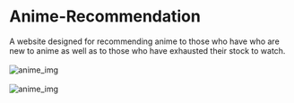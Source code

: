 # Anime-Recommendation
A website designed for recommending anime to those who have who are new to anime as well as to those who have exhausted their stock to watch.
<br>
<br>
<img src="https://imgur.com/WZ7HU1S.png" alt="anime_img">
<br>
<br>
<img src="https://imgur.com/nyUXv2I.png" alt="anime_img">
<br>
<br>
